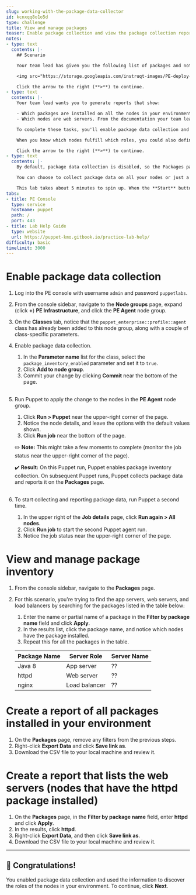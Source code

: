 ```yaml
---
slug: working-with-the-package-data-collector
id: kcnxqq8o1o5d
type: challenge
title: View and manage packages
teaser: Enable package collection and view the package collection report.
notes:
- type: text
  contents: |-
    ## Scenario

    Your team lead has given you the following list of packages and notes about the roles of the servers that have those packages installed:

    <img src="https://storage.googleapis.com/instruqt-images/PE-deploy-and-discover/lab-3.1-scenario-img.png">

    Click the arrow to the right (**>**) to continue.
- type: text
  contents: |-
    Your team lead wants you to generate reports that show:

    - Which packages are installed on all the nodes in your environment.
    - Which nodes are web servers. From the documentation your team lead gave you, you know that web servers have the **httpd** package installed.

    To complete these tasks, you'll enable package data collection and run Puppet to collect the data. Then, you'll view the package output in the console and generate reports.

    When you know which nodes fulfill which roles, you could also define a **role** fact to group and count servers based on their functional role. You could use this information to collect configuration and performance data about a specific node group (but you won't do that in this lab).

    Click the arrow to the right (**>**) to continue.
- type: text
  contents: |-
    By default, package data collection is disabled, so the Packages page in the PE console doesn't show any data.

    You can choose to collect package data on all your nodes or just a subset. Any node with a recent version of the Puppet agent installed can report package data, including nodes that do not have active configurations defined on the primary server.

    This lab takes about 5 minutes to spin up. When the **Start** button appears, click it to begin.
tabs:
- title: PE Console
  type: service
  hostname: puppet
  path: /
  port: 443
- title: Lab Help Guide
  type: website
  url: https://puppet-kmo.gitbook.io/practice-lab-help/
difficulty: basic
timelimit: 3000
---
```

Enable package data collection
========
1. Log into the PE console with username `admin` and password `puppetlabs`.

2. From the console sidebar, navigate to the **Node groups** page, expand (click **+**) **PE Infrastructure**, and click the **PE Agent** node group.

3. On the **Classes** tab, notice that the `puppet_enterprise::profile::agent` class has already been added to this node group, along with a couple of class-specific parameters.

4. Enable package data collection.
    1. In the **Parameter name** list for the class, select the `package_inventory_enabled` parameter and set it to `true`.
    2. Click **Add to node group**.
    3. Commit your change by clicking **Commit** near the bottom of the page.<br><br>

5. Run Puppet to apply the change to the nodes in the **PE Agent** node group.
    1. Click **Run > Puppet** near the upper-right corner of the page.
    2. Notice the node details, and leave the options with the default values shown.
    3. Click **Run job** near the bottom of the page.

    ✏️ **Note:** This might take a few moments to complete (monitor the job status near the upper-right corner of the page).

    ✔️ **Result:** On this Puppet run, Puppet enables package inventory collection. On subsequent Puppet runs, Puppet collects package data and reports it on the **Packages** page.<br><br>

6. To start collecting and reporting package data, run Puppet a second time.
    1. In the upper right of the **Job details** page, click **Run again > All nodes**.
    2. Click **Run job** to start the second Puppet agent run.
    3. Notice the job status near the upper-right corner of the page.


View and manage package inventory
========
1. From the console sidebar, navigate to the **Packages** page.

2. For this scenario, you're trying to find the app servers, web servers, and load balancers by searching for the packages listed in the table below:
    1. Enter the name or partial name of a package in the **Filter by package name** field and click **Apply**.
    2. In the results list, click the package name, and notice which nodes have the package installed.
    3. Repeat this for all the packages in the table.

    | Package Name        | Server Role   | Server Name |
    |---------------------|---------------|-------------|
    | Java 8              | App server    | ??          |
    | httpd               | Web server    | ??          |
    | nginx               | Load balancer | ??          |


Create a report of all packages installed in your environment
========
1. On the **Packages** page, remove any filters from the previous steps.
2. Right-click **Export Data** and click **Save link as**.
3. Download the CSV file to your local machine and review it.

Create a report that lists the web servers (nodes that have the httpd package installed)
========
1. On the **Packages** page, in the **Filter by package name** field, enter **httpd** and click **Apply**.
2. In the results, click **httpd**.
3. Right-click **Export Data**, and then click **Save link as**.
4. Download the CSV file to your local machine and review it.

---
## 🎈 **Congratulations!**
You enabled package data collection and used the information to discover the roles of the nodes in your environment.
To continue, click **Next**.